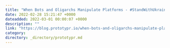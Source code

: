 ```yaml
---
title: "When Bots and Oligarchs Manipulate Platforms - #StandWithUkraine ✊"
date: 2022-02-28 15:21:47 +0000
dateadded: 2022-03-01 00:00:07 +0000
description: ""
link: "https://blog.prototypr.io/when-bots-and-oligarchs-manipulate-platforms-standwithukraine-398e852fc6df?source=rss----eb297ea1161a---4"
category:
directory: _directory/prototypr.md
---
```

